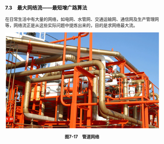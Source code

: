 ### 7.3　最大网络流——最短增广路算法

在日常生活中有大量的网络，如电网、水管网、交通运输网、通信网及生产管理网等，网络流正是从这些实际问题中提炼出来的，目的是求网络最大流。

![829.png](../images/829.png)
<center class="my_markdown"><b class="my_markdown">图7-17　管道网络</b></center>

